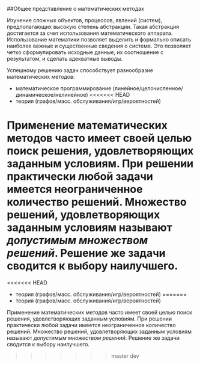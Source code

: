 ##Общее представление о математических методах

Изучение сложных объектов, процессов, явлений (систем), предполагающих высокую степень абстракции. Такая абстракция достигается за счет использования математического аппарата. Использование математики позволяет выделить и формально описать наиболее важные и существенные сведения о системе. Это позволяет четко сформулировать исходные данные, их соотношение с результатом, и сделать адекватные выводы.

Успешному решению задач способствует разнообразие математических методов:

- математическое программирование (линейное/целочисленное/динамическое/нелинейное)
<<<<<<< HEAD
- теория (графов/масс. обслуживания/игр/вероятностей)

Применение математических методов часто имеет своей целью поиск решения, удовлетворяющих заданным условиям. При решении практически любой задачи имеется неограниченное количество решений. Множество решений, удовлетворяющих заданным условиям называют *допустимым множеством решений*. Решение же задачи сводится к выбору наилучшего.
=======
<<<<<<< HEAD
- теория (графов/масс. обслуживания/игр/вероятностей)
=======
- теория (графов/масс. обслуживания/игр/вероятностей)

Применение математических методов часто имеет своей целью поиск решения, удовлетворяющих заданным условиям. При решении практически любой задачи имеется неограниченное количество решений. Множество решений, удовлетворяющих заданным условиям называют *допустимым множеством решений*. Решение же задачи сводится к выбору наилучшего.
>>>>>>> master
>>>>>>> dev
